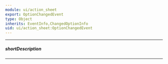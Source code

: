 ```yaml
---
module: ui/action_sheet
export: OptionChangedEvent
type: Object
inherits: EventInfo,ChangedOptionInfo
uid: ui/action_sheet:OptionChangedEvent
---
```

---
##### shortDescription
<!-- Description goes here -->

---
<!-- Description goes here -->